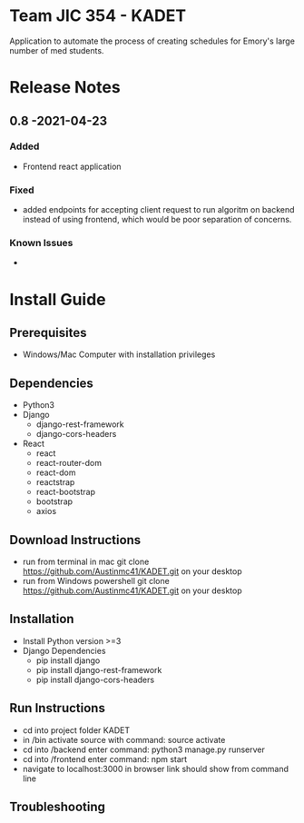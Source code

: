 # Team JIC 354 - KADET
Application to automate the process of creating schedules for Emory's large number of med students.

# Release Notes

## 0.8 -2021-04-23

### Added
- Frontend react application

### Fixed
- added endpoints for accepting client request to run algoritm on backend
instead of using frontend, which would be poor separation of concerns.

### Known Issues
- 
# Install Guide

## Prerequisites
- Windows/Mac Computer with installation privileges

## Dependencies
- Python3
- Django
  - django-rest-framework
  - django-cors-headers
- React
  - react
  - react-router-dom
  - react-dom
  - reactstrap
  - react-bootstrap
  - bootstrap
  - axios


## Download Instructions
- run from terminal in mac git clone https://github.com/Austinmc41/KADET.git on your desktop
- run from Windows powershell git clone https://github.com/Austinmc41/KADET.git on your desktop

## Installation
- Install Python version >=3
- Django Dependencies
  - pip install django
  - pip install django-rest-framework 
  - pip install django-cors-headers

## Run Instructions

- cd into project folder KADET
- in /bin activate source with command: source activate
- cd into /backend enter command: python3 manage.py runserver 
- cd into /frontend enter command: npm start 
- navigate to localhost:3000 in browser link should show from command line


## Troubleshooting


